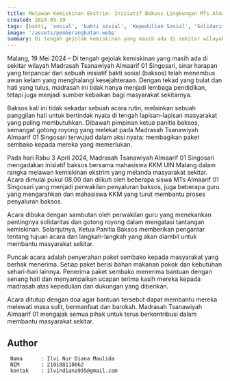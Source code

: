 ```yaml
---
title: Melawan Kemiskinan Ekstrim: Inisiatif Baksos Lingkungan MTs Almaarif 01 Singosari Bersama Mahasiswa KKM UIN Malang
created: 2024-05-19
tags: [bakti, 'sosial', 'bakti sosial', 'Kepedulian Sosial', 'Solidaritas Masyarakat', 'Bantuan Sembako', 'Peduli Sesama', 'Pendidikan Karakter', 'Kegiatan Sosial', 'Community Service', 'UIN Malang', 'Asistensi Mengajar', 'KKM', 'Kuliah Kerja Mahasiswa']
image: '/assets/pemberangkatan.webp'
summary: Di tengah gejolak kemiskinan yang masih ada di sekitar wilayah Madrasah Tsanawiyah Almaarif 01 Singosari, madrasah ini mengadakan inisiatif baksos bersama mahasiswa KKM UIN Malang pada tanggal 3 April 2024 untuk membagikan paket sembako kepada masyarakat yang membutuhkan. Acara ini dimulai pukul 08.00 dengan sambutan perwakilan guru dan penjelasan tujuan dari Ketua Panitia Baksos. Puncak acaranya adalah penyerahan paket sembako kepada masyarakat sekitar, yang diterima dengan senang hati beserta ucapan terima kasih. Acara ditutup dengan doa agar bantuan dapat membantu melewati masa sulit.
---
```


Malang, 19 Mei 2024 – Di tengah gejolak kemiskinan yang masih ada di sekitar wilayah Madrasah Tsanawiyah Almaarif 01 Singosari, sinar harapan yang terpancar dari sebuah inisiatif bakti sosial (baksos) telah menembus awan kelam yang menghalangi kesejahteraan. Dengan tekad yang bulat dan hati yang tulus, madrasah ini tidak hanya menjadi lembaga pendidikan, tetapi juga menjadi sumber kebaikan bagi masyarakat sekitarnya.

Baksos kali ini tidak sekadar sebuah acara rutin, melainkan sebuah panggilan hati untuk bertindak nyata di tengah lapisan-lapisan masyarakat yang paling membutuhkan. Dibawah pimpinan ketua panitia baksos, semangat gotong royong yang melekat pada Madrasah Tsanawiyah Almaarif 01 Singosari terwujud dalam aksi nyata: membagikan paket sembako kepada mereka yang memerlukan.

Pada hari Rabu 3 April 2024, Madrasah Tsanawiyah Almaarif 01 Singosari mengadakan inisiatif baksos bersama mahasiswa KKM UIN Malang dalam rangka melawan kemiskinan ekstrim yang melanda masyarakat sekitar. Acara dimulai pukul 08.00 dan diikuti oleh beberapa siswa MTs Almaarif 01 Singosari yang menjadi perwakilan penyaluran baksos, juga beberapa guru yang mengarahkan dan mahasiswa KKM yang turut membantu proses penyaluran baksos.

Acara dibuka dengan sambutan oleh perwakilan guru yang menekankan pentingnya solidaritas dan gotong royong dalam mengatasi tantangan kemiskinan. Selanjutnya, Ketua Panitia Baksos memberikan pengantar tentang tujuan acara dan langkah-langkah yang akan diambil untuk membantu masyarakat sekitar.

Puncak acara adalah penyerahan paket sembako kepada masyarakat yang berhak menerima. Setiap paket berisi bahan makanan pokok dan kebutuhan sehari-hari lainnya. Penerima paket sembako menerima bantuan dengan senang hati dan menyampaikan ucapan terima kasih mereka kepada madrasah atas kepedulian dan dukungan yang diberikan.

Acara ditutup dengan doa agar bantuan tersebut dapat membantu mereka melewati masa sulit, bermanfaat dan barokah. Madrasah Tsanawiyah Almaarif 01 mengajak semua pihak untuk terus berkontribusi dalam membantu masyarakat sekitar.

## Author   
   ```shell title="About Author"
    Nama      : Ilvi Nur Diana Maulida
    NIM       : 210108110062
    kontak    : ilvindiana935@gmail.com
   ```
